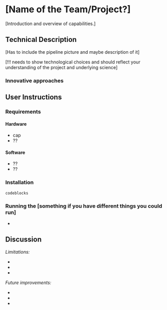 # [Name of the Team/Project?]

[Introduction and overview of capabilities.]

## Technical Description
[Has to include the pipeline picture and maybe description of it]

[!!! needs to show technological choices and should reflect your understanding of the project and underlying science]
### Innovative approaches

## User Instructions

### Requirements
#### Hardware
  * cap
  * ??
#### Software
  * ??
  * ??

### Installation

  ```
  codeblocks
  ```
### Running the [something if you have different things you could run]
  *

## Discussion

*Limitations:*

*
*
*

*Future improvements:*

*
*
*
